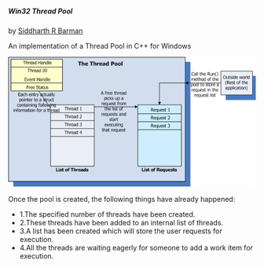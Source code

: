 

##### Win32 Thread Pool
by  [Siddharth R Barman](https://www.codeproject.com/Articles/11976/Win32-Thread-Pool)

An implementation of a Thread Pool in C++ for Windows

<p align="center">
<img src="./threadpool.gif"/>
</p>



Once the pool is created, the following things have already happened:

- 1.The specified number of threads have been created.
- 2.These threads have been added to an internal list of threads.
- 3.A list has been created which will store the user requests for execution.
- 4.All the threads are waiting eagerly for someone to add a work item for execution.